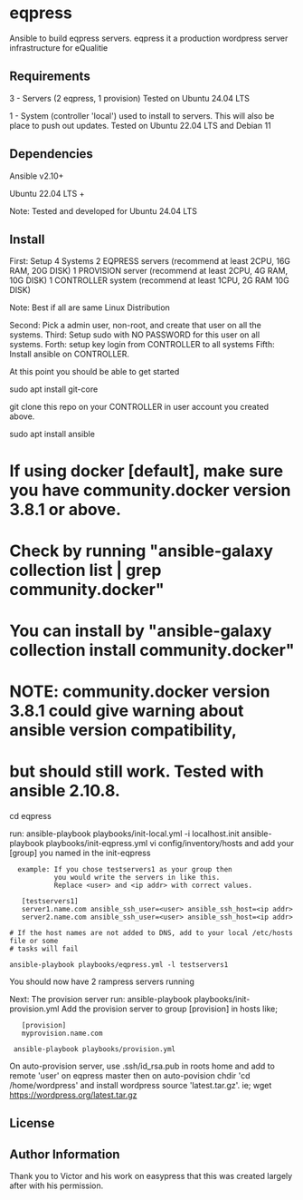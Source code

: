 eqpress
=========

Ansible to build eqpress servers. eqpress it a production
wordpress server infrastructure for eQualitie 

Requirements
------------

3 - Servers (2 eqpress, 1 provision)
    Tested on Ubuntu 24.04 LTS

1 - System (controller 'local') used to install to servers. 
    This will also be place to push out updates.
    Tested on Ubuntu 22.04 LTS and Debian 11

Dependencies
------------

Ansible v2.10+

Ubuntu 22.04 LTS +

Note: Tested and developed for Ubuntu 24.04 LTS

Install
-------

First: Setup 4 Systems 
       2 EQPRESS servers (recommend at least 2CPU, 16G RAM, 20G DISK)
       1 PROVISION server (recommend at least 2CPU, 4G RAM, 10G DISK)
       1 CONTROLLER system (recommend at least 1CPU, 2G RAM 10G DISK)

Note: Best if all are same Linux Distribution

Second: Pick a admin user, non-root, and create that user on all the systems.
Third: Setup sudo with NO PASSWORD for this user on all systems.
Forth: setup key login from CONTROLLER to all systems
Fifth: Install ansible on CONTROLLER. 

At this point you should be able to get started

  sudo apt install git-core

  git clone this repo on your CONTROLLER
  in user account you created above.

  sudo apt install ansible

  # If using docker [default], make sure you have community.docker version 3.8.1 or above.
  # Check by running "ansible-galaxy collection list | grep community.docker"
  # You can install by "ansible-galaxy collection install community.docker"
  # NOTE: community.docker version 3.8.1 could give warning about ansible version compatibility,
  #       but should still work. Tested with ansible 2.10.8.

  cd eqpress

  run:
    ansible-playbook playbooks/init-local.yml -i localhost.init
    ansible-playbook playbooks/init-eqpress.yml
    vi config/inventory/hosts and add your [group] you named in the init-eqpress

      example: If you chose testservers1 as your group then
               you would write the servers in like this.
               Replace <user> and <ip addr> with correct values.

       [testservers1]
       server1.name.com ansible_ssh_user=<user> ansible_ssh_host=<ip addr>
       server2.name.com ansible_ssh_user=<user> ansible_ssh_host=<ip addr>

    # If the host names are not added to DNS, add to your local /etc/hosts file or some
    # tasks will fail

    ansible-playbook playbooks/eqpress.yml -l testservers1

You should now have 2 rampress servers running

Next: The provision server
   run:
     ansible-playbook playbooks/init-provision.yml
     Add the provision server to group [provision] in hosts like;

       [provision]
       myprovision.name.com

     ansible-playbook playbooks/provision.yml

   On auto-provision server, use .ssh/id_rsa.pub in roots home and add to remote 'user' on eqpress master
   then on auto-povision chdir 'cd /home/wordpress' and install wordpress source 'latest.tar.gz'.
   ie; wget https://wordpress.org/latest.tar.gz


License
-------


Author Information
------------------

Thank you to Victor and his work on easypress that this was created largely after
with his permission.
